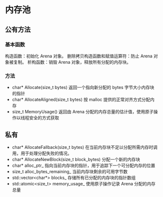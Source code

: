 # 内存池
## 公有方法
### 基本函数
构造函数：初始化 Arena 对象。
删除拷贝构造函数和赋值运算符：防止 Arena 对象被复制。
析构函数：销毁 Arena 对象，释放所有分配的内存块。
### 方法
+ char* Allocate(size_t bytes) 返回一个指向新分配的 bytes 字节大小内存块的指针
+ char* AllocateAligned(size_t bytes) 按 malloc 提供的正常对齐方式分配内存
+ size_t MemoryUsage() 返回由 Arena 分配的内存总量的估计值，使用原子操作以线程安全的方式获取
## 私有
+ char* AllocateFallback(size_t bytes) 在当前内存块不足以分配所需内存时调用，用于处理分配失败的情况。
+ char* AllocateNewBlock(size_t block_bytes) 分配一个新的内存块
+ char* alloc_ptr_ 指向当前内存块的指针，用于追踪下一个可分配内存的位置
+ size_t alloc_bytes_remaining_ 当前内存块剩余的可用字节数
+ std::vector<char*> blocks_ 存储所有已分配的内存块的指针数组
+ std::atomic<size_t> memory_usage_ 使用原子操作记录 Arena 分配的内存总量